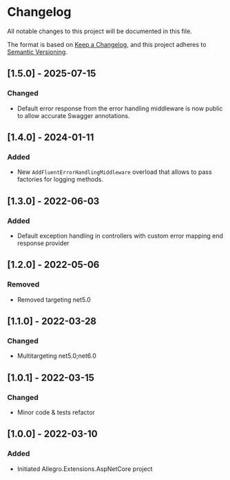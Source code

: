 # Changelog

All notable changes to this project will be documented in this file.

The format is based on [Keep a Changelog](https://keepachangelog.com/en/1.0.0/), and this project adheres
to [Semantic Versioning](https://semver.org/spec/v2.0.0.html).

## [1.5.0] - 2025-07-15

### Changed

* Default error response from the error handling middleware is now public to allow accurate Swagger annotations.

## [1.4.0] - 2024-01-11

### Added

* New `AddFluentErrorHandlingMiddleware` overload that allows to pass factories for logging methods.

## [1.3.0] - 2022-06-03

### Added

* Default exception handling in controllers with custom error mapping end response provider

## [1.2.0] - 2022-05-06

### Removed

* Removed targeting net5.0

## [1.1.0] - 2022-03-28

### Changed

* Multitargeting net5.0;net6.0

## [1.0.1] - 2022-03-15

### Changed

* Minor code & tests refactor

## [1.0.0] - 2022-03-10

### Added

* Initiated Allegro.Extensions.AspNetCore project
